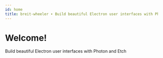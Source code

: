 ```yaml
---
id: home
title: breit-wheeler ∙ Build beautiful Electron user interfaces with Photon and Etch
---
```


# Welcome!

Build beautiful Electron user interfaces with Photon and Etch
